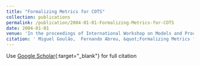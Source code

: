```yaml
---
title: "Formalizing Metrics for COTS"
collection: publications
permalink: /publication/2004-01-01-Formalizing-Metrics-for-COTS
date: 2004-01-01
venue: 'In the proceedings of International Workshop on Models and Processess for the Evaluation of COTS Components (MPEC 2004) at ICSE 2004'
citation: ' Miguel Goulão,  Fernando Abreu, &quot;Formalizing Metrics for COTS.&quot; In the proceedings of International Workshop on Models and Processess for the Evaluation of COTS Components (MPEC 2004) at ICSE 2004, 2004.'
---
```

Use [Google Scholar](https://scholar.google.com/scholar?q=Formalizing+Metrics+for+COTS){:target="_blank"} for full citation